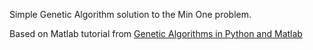 Simple Genetic Algorithm solution to the Min One problem.

Based on Matlab tutorial from [Genetic Algorithms in Python and Matlab](https://www.udemy.com/course/genetic-algorithms-in-python-and-matlab/)
